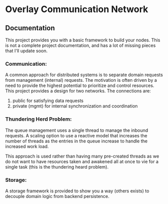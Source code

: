 # Overlay Communication Network

## Documentation
This project provides you with a basic framework to build your
nodes. This is not a complete project documentation, and has a lot of missing
pieces that I'll update soon.

### Communication:

A common approach for distributed systems is to separate
domain requests from management (internal) requests. The
motivation is often driven by a need to provide the highest
potential to prioritize and control resources. This project
provides a design for two networks. The connections are:

   1) public for satisfying data requests
   2) private (mgmt) for internal synchronization and
      coordination

### Thundering Herd Problem:

The queue management uses a single thread to manage the
inbound requests. A scaling option to use a reactive
model that increases the number of threads as the entries
in the queue increase to handle the increased work load.

This approach is used rather than having many pre-created
threads as we do not want to have resources taken and
awakened all at once to vie for a single task (this is the
thundering heard problem).

### Storage:

A storage framework is provided to show you a way (others exists)
to decouple domain logic from backend persistence.
